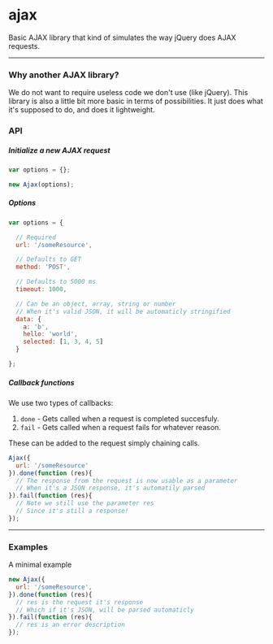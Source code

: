 ajax
====

Basic AJAX library that kind of simulates the way jQuery does AJAX requests.

---

### Why another AJAX library?
We do not want to require useless code we don't use (like jQuery). This library is also a little bit more basic in terms of possibilities. It just does what it's supposed to do, and does it lightweight.


### API

##### Initialize a new AJAX request
```js
var options = {};

new Ajax(options);
```

##### Options
```js
var options = {

  // Required
  url: '/someResource',

  // Defaults to GET
  method: 'POST',

  // Defaults to 5000 ms
  timeout: 1000,

  // Can be an object, array, string or number
  // When it's valid JSON, it will be automaticly stringified
  data: {
    a: 'b',
    hello: 'world',
    selected: [1, 3, 4, 5]
  }

};
```

##### Callback functions
We use two types of callbacks:

1. `done` - Gets called when a request is completed succesfuly.
2. `fail` - Gets called when a request fails for whatever reason.

These can be added to the request simply chaining calls.
```js
Ajax({
  url: '/someResource'
}).done(function (res){
  // The response from the request is now usable as a parameter
  // When it's a JSON response, it's automatily parsed
}).fail(function (res){
  // Note we still use the parameter res
  // Since it's still a response!
});
```


---

### Examples
A minimal example
```js
new Ajax({
  url: '/someResource',
}).done(function (res){
  // res is the request it's response
  // Which if it's JSON, will be parsed automaticly
}).fail(function (res){
  // res is an error description 
});
```
